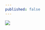 ```yaml
---
published: false
---
```


![](https://archive.org/download/meghan_tewhai_research_github/meghan_tewhai_research_github.jpg)